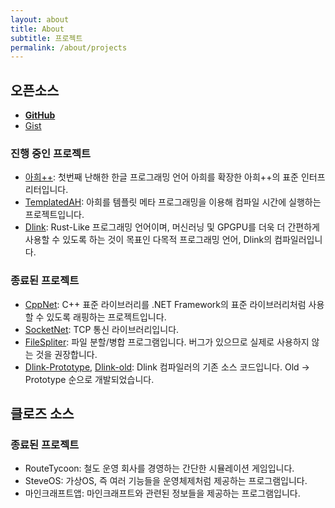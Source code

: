 ```yaml
---
layout: about
title: About
subtitle: 프로젝트
permalink: /about/projects
---
```


## 오픈소스
- **[GitHub](https://github.com/kmc7468)**
- [Gist](https://gist.github.com/kmc7468)

### 진행 중인 프로젝트
- [아희++](https://github.com/kmc7468/Aheuiplusplus): 첫번째 난해한 한글 프로그래밍 언어 아희를 확장한 아희++의 표준 인터프리터입니다.
- [TemplatedAH](https://github.com/kmc7468/TemplatedAH): 아희를 템플릿 메타 프로그래밍을 이용해 컴파일 시간에 실행하는 프로젝트입니다.
- [Dlink](https://github.com/DlinkLang/Dlink): Rust-Like 프로그래밍 언어이며, 머신러닝 및 GPGPU를 더욱 더 간편하게 사용할 수 있도록 하는 것이 목표인 다목적 프로그래밍 언어, Dlink의 컴파일러입니다.

### 종료된 프로젝트
- [CppNet](https://github.com/kmc7468/CppNet): C++ 표준 라이브러리를 .NET Framework의 표준 라이브러리처럼 사용할 수 있도록 래핑하는 프로젝트입니다.
- [SocketNet](https://github.com/kmc7468/SocketNet): TCP 통신 라이브러리입니다.
- [FileSpliter](https://github.com/kmc7468/FileSpliter): 파일 분할/병합 프로그램입니다. 버그가 있으므로 실제로 사용하지 않는 것을 권장합니다.
- [Dlink-Prototype](https://github.com/DlinkLang/Dlink-Prototype), [Dlink-old](https://github.com/kmc7468/Dlink-old): Dlink 컴파일러의 기존 소스 코드입니다. Old -> Prototype 순으로 개발되었습니다.

## 클로즈 소스
### 종료된 프로젝트
- RouteTycoon: 철도 운영 회사를 경영하는 간단한 시뮬레이션 게임입니다.
- SteveOS: 가상OS, 즉 여러 기능들을 운영체제처럼 제공하는 프로그램입니다.
- 마인크래프트앱: 마인크래프트와 관련된 정보들을 제공하는 프로그램입니다.